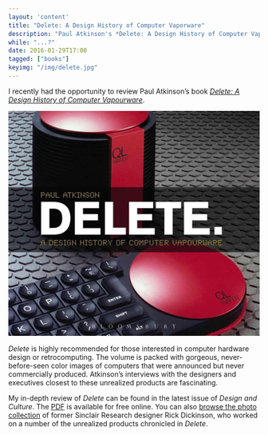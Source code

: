 ```yaml
---
layout: 'content'
title: "Delete: A Design History of Computer Vaporware"
description: "Paul Atkinson's *Delete: A Design History of Computer Vapourware* is highly recommended for those interested in computer hardware design or retrocomputing."
while: "...?"
date: 2016-01-29T17:00
tagged: ["books"]
keyimg: "/img/delete.jpg"
---
```


I recently had the opportunity to review Paul Atkinson’s book *[Delete: A Design History of Computer Vapourware](http://www.amazon.com/Delete-Design-History-Computer-Vapourware/dp/0857853473/ref=asap_bc?ie=UTF)*.

![Delete](/img/delete.jpg)

*Delete* is highly recommended for those interested in computer hardware design or retrocomputing. The volume is packed with gorgeous, never-before-seen color images of computers that were announced but never commercially produced. Atkinson’s interviews with the designers and executives closest to these unrealized products are fascinating.

My in-depth review of *Delete* can be found in the latest issue of *Design and Culture*. The [PDF](http://www.tandfonline.com/doi/pdf/10.1080/17547075.2015.1051846) is available for free online. You can also [browse the photo collection](https://www.flickr.com/photos/9574086@N02/collections/72157608812198325/) of former Sinclair Research designer Rick Dickinson, who worked on a number of the unrealized products chronicled in *Delete*.